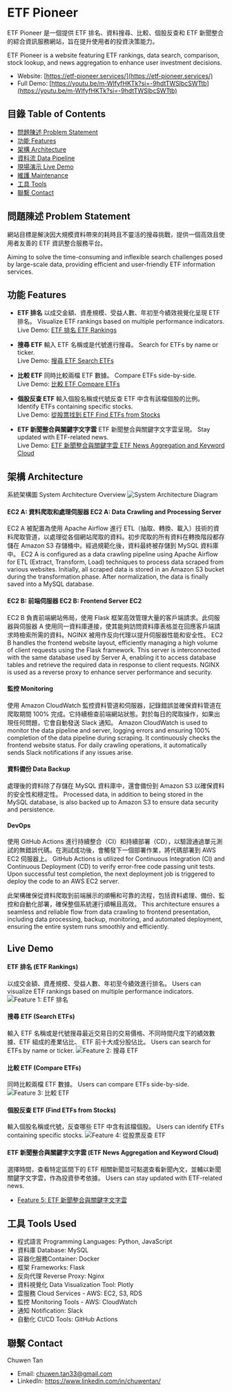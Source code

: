 
# ETF Pioneer

ETF Pioneer 是一個提供 ETF 排名、資料搜尋、比較、個股反查和 ETF 新聞整合的綜合資訊服務網站，旨在提升使用者的投資決策能力。

ETF Pioneer is a website featuring ETF rankings, data search, comparison, stock lookup, and news aggregation to enhance user investment decisions.
* Website: [https://etf-pioneer.services/](https://etf-pioneer.services/)
* Full Demo: [https://youtu.be/m-WIfyfHKTk?si=-9hdtTWSlbcSWTtb](https://youtu.be/m-WIfyfHKTk?si=-9hdtTWSlbcSWTtb)

## 目錄 Table of Contents
- [問題陳述 Problem Statement](#問題陳述-problem-statement)
- [功能 Features](#功能-features)
- [架構 Architecture](#架構-architecture)
- [資料流 Data Pipeline](#資料流-data-pipeline)
- [現場演示 Live Demo](#現場演示-live-demo)
- [維護 Maintenance](#維護-maintenance)
- [工具 Tools](#工具-tools)
- [聯繫 Contact](#聯繫-contact)



## 問題陳述 Problem Statement

網站目標是解決因大規模資料帶來的耗時且不靈活的搜尋挑戰，提供一個高效且使用者友善的 ETF 資訊整合服務平台。

Aiming to solve the time-consuming and inflexible search challenges posed by large-scale data, providing efficient and user-friendly ETF information services.





## 功能 Features

* **ETF 排名**
  以成交金額、資產規模、受益人數、年初至今績效視覺化呈現 ETF 排名。
  Visualize ETF rankings based on multiple performance indicators.  
  Live Demo: [ETF 排名 ETF Rankings](#etf-排名)

* **搜尋 ETF**
  輸入 ETF 名稱或是代號進行搜尋。
  Search for ETFs by name or ticker.  
  Live Demo: [搜尋 ETF Search ETFs](#搜尋-etf)

* **比較 ETF**
  同時比較兩檔 ETF 數據。
  Compare ETFs side-by-side.  
  Live Demo: [比較 ETF Compare ETFs](#比較-etf)

* **個股反查 ETF**
  輸入個股名稱或代號反查 ETF 中含有該檔個股的比例。
  Identify ETFs containing specific stocks.  
  Live Demo: [從股票找到 ETF Find ETFs from Stocks](#個股反查-etf)


* **ETF 新聞整合與關鍵字文字雲**
  ETF 新聞整合與關鍵字文字雲呈現。
  Stay updated with ETF-related news.  
  Live Demo: [ETF 新聞整合與關鍵字雲 ETF News Aggregation and Keyword Cloud](#etf-新聞整合與關鍵字文字雲)

  
## 架構 Architecture

系統架構圖 System Architecture Overview
![System Architecture Diagram](ReadmeMaterial/Architecture.png)




#### EC2 A: 資料爬取和處理伺服器 EC2 A: Data Crawling and Processing Server
EC2 A 被配置為使用 Apache Airflow 進行 ETL（抽取、轉換、載入）技術的資料爬取管道，以處理從各個網站爬取的資料。初步爬取的所有資料在轉換階段都存儲在 Amazon S3 存儲桶中。經過規範化後，資料最終被存儲到 MySQL 資料庫中。
EC2 A is configured as a data crawling pipeline using Apache Airflow for ETL (Extract, Transform, Load) techniques to process data scraped from various websites. Initially, all scraped data is stored in an Amazon S3 bucket during the transformation phase. After normalization, the data is finally saved into a MySQL database.

#### EC2 B: 前端伺服器 EC2 B: Frontend Server EC2
EC2 B 負責前端網站佈局，使用 Flask 框架高效管理大量的客戶端請求。此伺服器與伺服器 A 使用同一資料庫連接，使其能夠訪問資料庫表格並在回應客戶端請求時檢索所需的資料。NGINX 被用作反向代理以提升伺服器性能和安全性。
EC2 B handles the frontend website layout, efficiently managing a high volume of client requests using the Flask framework. This server is interconnected with the same database used by Server A, enabling it to access database tables and retrieve the required data in response to client requests. NGINX is used as a reverse proxy to enhance server performance and security.

#### 監控 Monitoring
使用 Amazon CloudWatch 監控資料管道和伺服器，記錄錯誤並確保資料管道在爬取期間 100% 完成。它持續檢查前端網站狀態。對於每日的爬取操作，如果出現任何問題，它會自動發送 Slack 通知。
Amazon CloudWatch is used to monitor the data pipeline and server, logging errors and ensuring 100% completion of the data pipeline during scraping. It continuously checks the frontend website status. For daily crawling operations, it automatically sends Slack notifications if any issues arise.

#### 資料備份 Data Backup
處理後的資料除了存儲在 MySQL 資料庫中，還會備份到 Amazon S3 以確保資料的安全性和穩定性。
Processed data, in addition to being stored in the MySQL database, is also backed up to Amazon S3 to ensure data security and persistence.


#### DevOps
使用 GitHub Actions 進行持續整合（CI）和持續部署（CD），以驗證通過單元測試的無錯誤代碼。在測試成功後，會觸發下一個部署作業，將代碼部署到 AWS EC2 伺服器上。
GitHub Actions is utilized for Continuous Integration (CI) and Continuous Deployment (CD) to verify error-free code passing unit tests. Upon successful test completion, the next deployment job is triggered to deploy the code to an AWS EC2 server.

此架構確保從資料爬取到前端展示的順暢和可靠的流程，包括資料處理、備份、監控和自動化部署，確保整個系統運行順暢且高效。
This architecture ensures a seamless and reliable flow from data crawling to frontend presentation, including data processing, backup, monitoring, and automated deployment, ensuring the entire system runs smoothly and efficiently.


## Live Demo

#### ETF 排名 (ETF Rankings)
以成交金額、資產規模、受益人數、年初至今績效進行排名。 Users can visualize ETF rankings based on multiple performance indicators. 
![Feature 1: ETF 排名](ReadmeMaterial/feature_1_ETF_ranking_updated.gif)

#### 搜尋 ETF (Search ETFs)
輸入 ETF 名稱或是代號搜尋最近交易日的交易價格、不同時間尺度下的績效數據、ETF 組成的產業佔比、 ETF 前十大成分股佔比。 Users can search for ETFs by name or ticker. 
![Feature 2: 搜尋 ETF](ReadmeMaterial/feature_2_search_an_ETF_updated.gif)

#### 比較 ETF (Compare ETFs)
同時比較兩檔 ETF 數據。 Users can compare ETFs side-by-side. 
![Feature 3: 比較 ETF](ReadmeMaterial/feature_3_compare_ETFs.gif)


#### 個股反查 ETF (Find ETFs from Stocks)
輸入個股名稱或代號，反查哪些 ETF 中含有該檔個股。 Users can identify ETFs containing specific stocks. 
![Feature 4: 從股票反查 ETF](ReadmeMaterial/feature_4_find_ETF_from_stock_updated.gif)

  
#### ETF 新聞整合與關鍵字文字雲 (ETF News Aggregation and Keyword Cloud)
選擇時間，查看特定區間下的 ETF 相關新聞並可點選查看新聞內文，並輔以新聞關鍵字文字雲，作為投資參考依據。 Users can stay updated with ETF-related news. 
- [Feature 5: ETF 新聞整合與關鍵字文字雲](ReadmeMaterial/feature_5_ETF_news_aggregation_and_keyword_word_cloud.mov)
  


## 工具 Tools Used
* 程式語言 Programming Languages: Python, JavaScript
* 資料庫 Database: MySQL
* 容器化服務Container: Docker
* 框架 Frameworks: Flask
* 反向代理 Reverse Proxy: Nginx
* 資料視覺化 Data Visualization Tool: Plotly
* 雲服務 Cloud Services - AWS: EC2, S3, RDS
* 監控 Monitoring Tools - AWS: CloudWatch
* 通知 Notification: Slack
* 自動化 CI/CD Tools: GitHub Actions
  
## 聯繫 Contact

Chuwen Tan 
* Email: chuwen.tan33@gmail.com 
* LinkedIn: https://www.linkedin.com/in/chuwentan/
